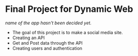 # Final Project for Dynamic Web

_name of the app hasn't been decided yet._

* The goal of this project is to make a social media site.
* Creating an API
* Get and Post data through the API
* Creating users and authentication